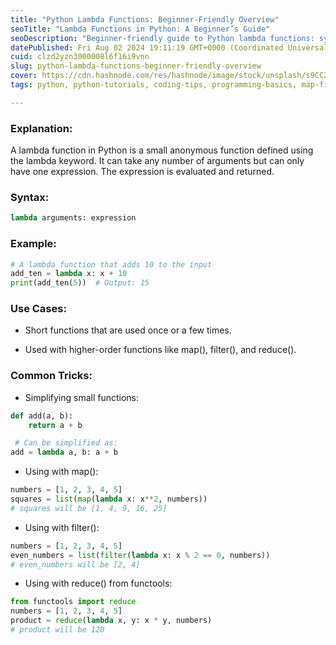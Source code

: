 ```yaml
---
title: "Python Lambda Functions: Beginner-Friendly Overview"
seoTitle: "Lambda Functions in Python: A Beginner’s Guide"
seoDescription: "Beginner-friendly guide to Python lambda functions: syntax, examples, use cases, and common tricks with map(), filter(), and reduce()"
datePublished: Fri Aug 02 2024 19:11:19 GMT+0000 (Coordinated Universal Time)
cuid: clzd2yzn3000008l6f16i9vnn
slug: python-lambda-functions-beginner-friendly-overview
cover: https://cdn.hashnode.com/res/hashnode/image/stock/unsplash/s9CC2SKySJM/upload/f84b6e3e2034dfe232530d659c414dde.jpeg
tags: python, python-tutorials, coding-tips, programming-basics, map-filter-reduce, lambda-functions

---
```


### Explanation:

A lambda function in Python is a small anonymous function defined using the lambda keyword. It can take any number of arguments but can only have one expression. The expression is evaluated and returned.

### Syntax:

```python
lambda arguments: expression
```

### Example:

```python
# A lambda function that adds 10 to the input
add_ten = lambda x: x + 10
print(add_ten(5))  # Output: 15
```

### Use Cases:

* Short functions that are used once or a few times.
    
* Used with higher-order functions like map(), filter(), and reduce().
    

### Common Tricks:

* Simplifying small functions:
    

```python
def add(a, b):
    return a + b

 # Can be simplified as:
add = lambda a, b: a + b
```

* Using with map():
    

```python
numbers = [1, 2, 3, 4, 5]
squares = list(map(lambda x: x**2, numbers))
# squares will be [1, 4, 9, 16, 25]
```

* Using with filter():
    

```python
numbers = [1, 2, 3, 4, 5]
even_numbers = list(filter(lambda x: x % 2 == 0, numbers))
# even_numbers will be [2, 4]
```

* Using with reduce() from functools:
    

```python
from functools import reduce
numbers = [1, 2, 3, 4, 5]
product = reduce(lambda x, y: x * y, numbers)
# product will be 120
```